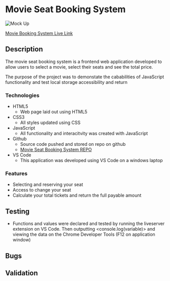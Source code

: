 # Movie Seat Booking System

![Mock Up]()

[Movie Booking System Live Link]()

## Description

The movie seat booking system is a frontend web application developed to allow users to select a movie, select their seats and see the total price.

The purpose of the project was to demonstate the cababilities of JavaScript functionality and test local storage accessibility and return

### Technologies

-   HTML5
    -   Web page laid out using HTML5
-   CSS3
    -   All styles updated using CSS
-   JavaScript
    -   All functionality and interacitvity was created with JavaScript
-   Github
    -   Source code pushed and stored on repo on github
    -   [Movie Seat Booking System REPO](https://github.com/trevthedev777/Form-Validator)
-   VS Code
    -   This application was developed using VS Code on a windows laptop

### Features

-   Selecting and reserving your seat
-   Access to change your seat
-   Calculate your total tickets and return the full payable amount

## Testing

-   Functions and values were declared and tested by running the liveserver extension on VS Code. Then outputting <console.log(variable)> and viewing the data on the Chrome Developer Tools (F12 on application window)

## Bugs

## Validation
